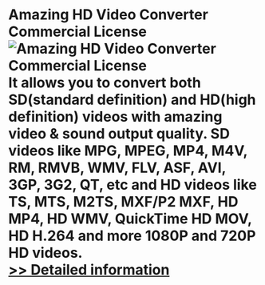 # Amazing HD Video Converter Commercial License<br />![Amazing HD Video Converter Commercial License](https://mycommerce.akamaized.net/api/pimages/P300909248/BIG/300909248.PNG)<br />It allows you to convert both SD(standard definition) and HD(high definition) videos with amazing video & sound output quality. SD videos like MPG, MPEG, MP4, M4V, RM, RMVB, WMV, FLV, ASF, AVI, 3GP, 3G2, QT, etc and HD videos like TS, MTS, M2TS, MXF/P2 MXF, HD MP4, HD WMV, QuickTime HD MOV, HD H.264 and more 1080P and 720P HD videos.<br />[>> Detailed information](https://secure.shareit.com/shareit/product.html?productid=300909248&affiliateid=200057808)